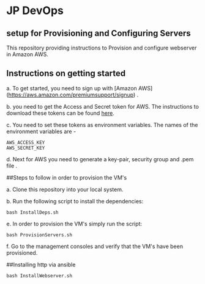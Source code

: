 # JP DevOps
## setup for Provisioning and Configuring Servers

This repository providing instructions to Provision and configure webserver in  Amazon AWS. 

## Instructions on getting started
a. To get started, you need to sign up with [Amazon AWS] (https://aws.amazon.com/premiumsupport/signup) .

b. you need to get the Access and Secret token for AWS. The instructions to download these tokens can be found [here](http://docs.aws.amazon.com/IAM/latest/UserGuide/id_credentials_temp.html).

c. You need to set these tokens as environment variables. The names of the environment variables are - 
```
AWS_ACCESS_KEY
AWS_SECRET_KEY
```

d. Next for AWS you need to generate a key-pair, security group and .pem file . 

##Steps to follow in order to provision the VM's

a. Clone this repository into your local system.

b. Run the following script to install the dependencies:
```
bash InstallDeps.sh
```
e. In order to provision the VM's simply run the script:
```
bash ProvisionServers.sh
```

f. Go to the management consoles and verify that the VM's have been provisioned.

##Installing http via ansible
```
bash InstallWebserver.sh
```

